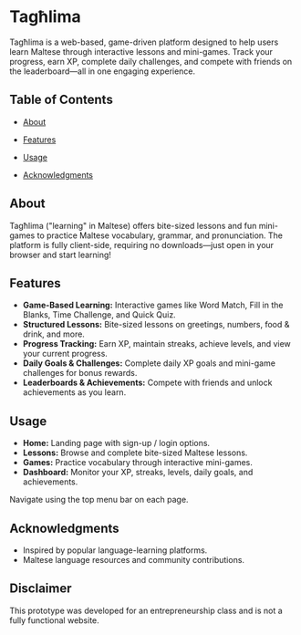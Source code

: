 # Tagħlima

Tagħlima is a web-based, game-driven platform designed to help users learn Maltese through interactive lessons and mini-games. Track your progress, earn XP, complete daily challenges, and compete with friends on the leaderboard—all in one engaging experience.

## Table of Contents

- [About](#about)
- [Features](#features)
- [Usage](#usage)


- [Acknowledgments](#acknowledgments)

## About

Tagħlima ("learning" in Maltese) offers bite-sized lessons and fun mini-games to practice Maltese vocabulary, grammar, and pronunciation. The platform is fully client-side, requiring no downloads—just open in your browser and start learning!

## Features

- **Game-Based Learning:** Interactive games like Word Match, Fill in the Blanks, Time Challenge, and Quick Quiz.
- **Structured Lessons:** Bite-sized lessons on greetings, numbers, food & drink, and more.
- **Progress Tracking:** Earn XP, maintain streaks, achieve levels, and view your current progress.
- **Daily Goals & Challenges:** Complete daily XP goals and mini-game challenges for bonus rewards.
- **Leaderboards & Achievements:** Compete with friends and unlock achievements as you learn.

## Usage

- **Home:** Landing page with sign-up / login options.
- **Lessons:** Browse and complete bite-sized Maltese lessons.
- **Games:** Practice vocabulary through interactive mini-games.
- **Dashboard:** Monitor your XP, streaks, levels, daily goals, and achievements.

Navigate using the top menu bar on each page.

## Acknowledgments

- Inspired by popular language-learning platforms.
- Maltese language resources and community contributions.


## Disclaimer

This prototype was developed for an entrepreneurship class and is not a fully functional website.
